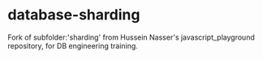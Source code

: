 # database-sharding
Fork of subfolder:'sharding' from Hussein Nasser's javascript_playground repository, for DB engineering training.
